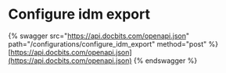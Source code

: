 # Configure idm export

{% swagger src="https://api.docbits.com/openapi.json" path="/configurations/configure_idm_export" method="post" %}
[https://api.docbits.com/openapi.json](https://api.docbits.com/openapi.json)
{% endswagger %}
